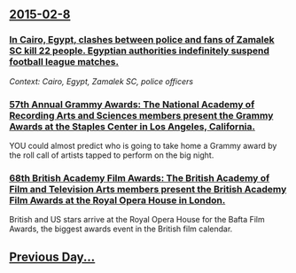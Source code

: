 ## [2015-02-8](/news/2015/02/8/index.md)

### [In Cairo, Egypt, clashes between police and fans of Zamalek SC kill 22 people. Egyptian authorities indefinitely suspend football league matches. ](/news/2015/02/8/in-cairo-egypt-clashes-between-police-and-fans-of-zamalek-sc-kill-22-people-egyptian-authorities-indefinitely-suspend-football-league-mat.md)
_Context: Cairo, Egypt, Zamalek SC, police officers_

### [57th Annual Grammy Awards: The National Academy of Recording Arts and Sciences members present the Grammy Awards at the Staples Center in Los Angeles, California. ](/news/2015/02/8/57th-annual-grammy-awards-the-national-academy-of-recording-arts-and-sciences-members-present-the-grammy-awards-at-the-staples-center-in-lo.md)
YOU could almost predict who is going to take home a Grammy award by the roll call of artists tapped to perform on the big night.

### [68th British Academy Film Awards: The British Academy of Film and Television Arts members present the British Academy Film Awards at the Royal Opera House in London. ](/news/2015/02/8/68th-british-academy-film-awards-the-british-academy-of-film-and-television-arts-members-present-the-british-academy-film-awards-at-the-roy.md)
British and US stars arrive at the Royal Opera House for the Bafta Film Awards, the biggest awards event in the British film calendar.

## [Previous Day...](/news/2015/02/7/index.md)

